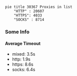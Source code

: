 
```mermaid
pie title 30367 Proxies in list
    "HTTP" : 20607
    "HTTPS": 4033
    "SOCKS" : 8714
```

### Some Info
#### Average Timeout

- mixed: 3.5s
- http: 1.9s
- https: 8.6s
- socks: 6.4s